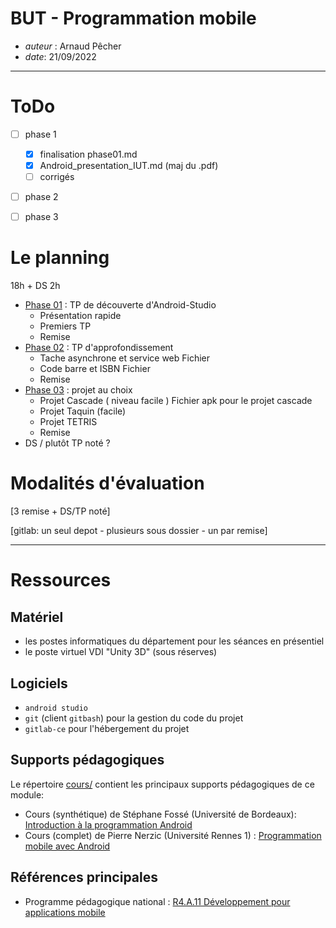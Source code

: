 # BUT - Programmation mobile

* *auteur* : Arnaud Pêcher
* *date*: 21/09/2022

---

# ToDo

- [ ] phase 1
  - [x] finalisation phase01.md
  - [x] Android_presentation_IUT.md (maj du .pdf)
  - [ ] corrigés
- [ ] phase 2
- [ ] phase 3


# Le planning

18h + DS 2h

* [Phase 01](phases/phase01.md) : TP de découverte d'Android-Studio
    * Présentation rapide 
    * Premiers TP 
    * Remise
* [Phase 02](phases/phase02.md) : TP d'approfondissement
    * Tache asynchrone et service web Fichier
    * Code barre et ISBN Fichier
    * Remise
* [Phase 03](phases/phase03.md) : projet au choix
    * Projet Cascade ( niveau facile ) Fichier apk pour le projet cascade 
    * Projet Taquin (facile) 
    * Projet TETRIS 
    * Remise
* DS / plutôt TP noté ?

#  Modalités d'évaluation

[3 remise + DS/TP noté]

[gitlab: un seul depot - plusieurs sous dossier - un par remise]

---

# Ressources

## Matériel 

* les postes informatiques du département pour les séances en présentiel
* le poste virtuel VDI "Unity 3D" (sous réserves)

## Logiciels

* `android studio`
* `git` (client `gitbash`) pour la gestion du code du projet
* `gitlab-ce` pour l'hébergement du projet

## Supports pédagogiques

Le répertoire [cours/](cours/) contient les principaux supports pédagogiques de ce module:

* Cours (synthétique) de Stéphane Fossé (Université de Bordeaux): [Introduction à la programmation Android](cours/Android_presentation_IUT.pdf)
* Cours (complet) de Pierre Nerzic (Université Rennes 1) : [Programmation mobile avec Android](cours/polyAndroid.pdf)

## Références principales

* Programme pédagogique national : [R4.A.11 Développement pour applications mobile](PPN.md) 

